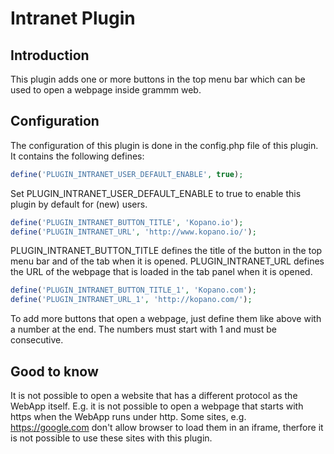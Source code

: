 # Intranet Plugin

## Introduction
This plugin adds one or more buttons in the top menu bar which can be used to open a webpage inside grammm web.


## Configuration
The configuration of this plugin is done in the config.php file of this plugin. It contains the following defines:


```php
define('PLUGIN_INTRANET_USER_DEFAULT_ENABLE', true);
```
Set PLUGIN_INTRANET_USER_DEFAULT_ENABLE to true to enable this plugin by default for (new) users.

```php
define('PLUGIN_INTRANET_BUTTON_TITLE', 'Kopano.io');
define('PLUGIN_INTRANET_URL', 'http://www.kopano.io/');
```
PLUGIN_INTRANET_BUTTON_TITLE defines the title of the button in the top menu bar and of the tab when it is opened.
PLUGIN_INTRANET_URL defines the URL of the webpage that is loaded in the tab panel when it is opened.

```php
define('PLUGIN_INTRANET_BUTTON_TITLE_1', 'Kopano.com');
define('PLUGIN_INTRANET_URL_1', 'http://kopano.com/');

```
To add more buttons that open a webpage, just define them like above with a number at the end. The numbers must start with 1 and must be consecutive.


## Good to know
It is not possible to open a website that has a different protocol as the WebApp itself. E.g. it is not possible to open a webpage that starts with https when the WebApp runs under http.
Some sites, e.g. https://google.com don't allow browser to load them in an iframe, therfore it is not possible to use these sites with this plugin.